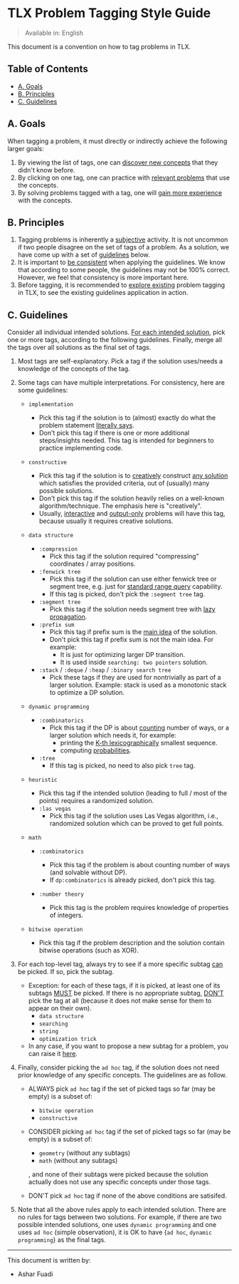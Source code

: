 # TLX Problem Tagging Style Guide

> Available in: English

This document is a convention on how to tag problems in TLX.

## Table of Contents

- [A. Goals](#a-goals)
- [B. Principles](#b-principles)
- [C. Guidelines](#c-guidelines)

## A. Goals

When tagging a problem, it must directly or indirectly achieve the following larger goals:

1. By viewing the list of tags, one can <ins>discover new concepts</ins> that they didn't know before.
2. By clicking on one tag, one can practice with <ins>relevant problems</ins> that use the concepts.
3. By solving problems tagged with a tag, one will <ins>gain more experience</ins> with the concepts.

## B. Principles

1. Tagging problems is inherently a <ins>subjective</ins> activity. It is not uncommon if two people disagree on the set of tags of a problem. As a solution, we have come up with a set of <ins>guidelines</ins> below.
2. It is important to <ins>be consistent</ins> when applying the guidelines. We know that according to some people, the guidelines may not be 100% correct. However, we feel that consistency is more important here.
3. Before tagging, it is recommended to <ins>explore existing</ins> problem tagging in TLX, to see the existing guidelines application in action.

## C. Guidelines

Consider all individual intended solutions. <ins>For each intended solution</ins>, pick one or more tags, according to the following guidelines. Finally, merge all the tags over all solutions as the final set of tags.

1. Most tags are self-explanatory. Pick a tag if the solution uses/needs a knowledge of the concepts of the tag.
2. Some tags can have multiple interpretations. For consistency, here are some guidelines:

   - `implementation`
     * Pick this tag if the solution is to (almost) exactly do what the problem statement <ins>literally says</ins>.
     * Don't pick this tag if there is one or more additional steps/insights needed. This tag is intended for beginners to practice implementing code. 

   - `constructive`
     * Pick this tag if the solution is to <ins>creatively</ins> construct <ins>any solution</ins> which satisfies the provided criteria, out of (usually) many possible solutions.
     * Don't pick this tag if the solution heavily relies on a well-known algorithm/technique. The emphasis here is "creatively".
     * Usually, <ins>interactive</ins> and <ins>output-only</ins> problems will have this tag, because usually it requires creative solutions.

   - `data structure`
      * `:compression`
        * Pick this tag if the solution required "compressing" coordinates / array positions.
      * `:fenwick tree`
        * Pick this tag if the solution can use either fenwick tree or segment tree, e.g. just for <ins>standard range query</ins> capability.
        * If this tag is picked, don't pick the `:segment tree` tag.
      * `:segment tree`
        * Pick this tag if the solution needs segment tree with <ins>lazy propagation</ins>.
      * `:prefix sum`
        * Pick this tag if prefix sum is the <ins>main idea</ins> of the solution.
        * Don't pick this tag if prefix sum is not the main idea. For example:
          * It is just for optimizing larger DP transition.
          * It is used inside `searching: two pointers` solution.
      * `:stack` / `:deque` / `:heap` / `:binary search tree`
        * Pick these tags if they are used for nontrivially as part of a larger solution. Example: stack is used as a monotonic stack to optimize a DP solution.

   - `dynamic programming`
     * `:combinatorics`
       * Pick this tag if the DP is about <ins>counting</ins> number of ways, or a larger solution which needs it, for example:
         * printing the <ins>K-th lexicographically</ins> smallest sequence.
         * computing <ins>probabilities</ins>.
     * `:tree`
       * If this tag is picked, no need to also pick `tree` tag.

   - `heuristic`
     * Pick this tag if the intended solution (leading to full / most of the points) requires a randomized solution.
     * `:las vegas`
       * Pick this tag if the solution uses Las Vegas algorithm, i.e., randomized solution which can be proved to get full points.

   - `math`
     * `:combinatorics`
       * Pick this tag if the problem is about counting number of ways (and solvable without DP).
       * If `dp:combinatorics` is already picked, don't pick this tag.

     * `:number theory`
       * Pick this tag is the problem requires knowledge of properties of integers.

   - `bitwise operation`
     * Pick this tag if the problem description and the solution contain bitwise operations (such as XOR).

3. For each top-level tag, always try to see if a more specific subtag <ins>can</ins> be picked. If so, pick the subtag.
   * Exception: for each of these tags, if it is picked, at least one of its subtags <ins>MUST</ins> be picked. If there is no appropriate subtag, <ins>DON'T</ins> pick the tag at all (because it does not make sense for them to appear on their own).
     * `data structure`
     * `searching`
     * `string`
     * `optimization trick`
   * In any case, if you want to propose a new subtag for a problem, you can raise it [here](https://github.com/ia-toki/tlx-issues).

4. Finally, consider picking the `ad hoc` tag, if the solution does not need prior knowledge of any specific concepts. The guidelines are as follow.
   * ALWAYS pick `ad hoc` tag if the set of picked tags so far (may be empty) is a subset of:
     * `bitwise operation`
     * `constructive`
   * CONSIDER picking `ad hoc` tag if the set of picked tags so far (may be empty) is a subset of:
     * `geometry` (without any subtags)
     * `math` (without any subtags)
      
     , and none of their subtags were picked because the solution actually does not use any specific concepts under those tags.
   * DON'T pick `ad hoc` tag if none of the above conditions are satisifed. 
5. Note that all the above rules apply to each intended solution. There are no rules for tags between two solutions. For example, if there are two possible intended solutions, one uses `dynamic programming` and one uses `ad hoc` (simple observation), it is OK to have {`ad hoc`, `dynamic programming`} as the final tags.

---

This document is written by:

- Ashar Fuadi
